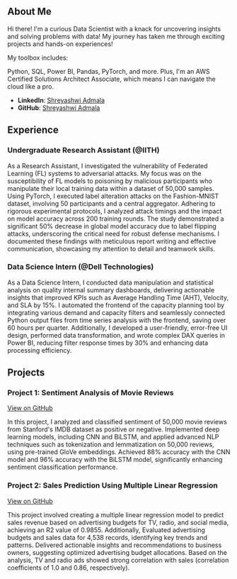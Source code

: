 ## About Me

Hi there! I'm a curious Data Scientist with a knack for uncovering insights and solving problems with data! My journey has taken me through exciting projects and hands-on experiences!

My toolbox includes:

Python, SQL, Power BI, Pandas, PyTorch, and more. Plus, I'm an AWS Certified Solutions Architect Associate, which means I can navigate the cloud like a pro. 

- **LinkedIn**: [Shreyashwi Admala](https://www.linkedin.com/in/shreyashwi/)
- **GitHub**: [Shreyashwi Admala](https://github.com/ShreyashwiAdmala)

## Experience

### Undergraduate Research Assistant (@IITH)

As a Research Assistant, I investigated the vulnerability of Federated Learning (FL) systems to adversarial attacks. My focus was on the susceptibility of FL models to poisoning by malicious participants who manipulate their local training data within a dataset of 50,000 samples. Using PyTorch, I executed label alteration attacks on the Fashion-MNIST dataset, involving 50 participants and a central aggregator. Adhering to rigorous experimental protocols, I analyzed attack timings and the impact on model accuracy across 200 training rounds. The study demonstrated a significant 50% decrease in global model accuracy due to label flipping attacks, underscoring the critical need for robust defense mechanisms. I documented these findings with meticulous report writing and effective communication, showcasing my attention to detail and teamwork skills.

### Data Science Intern (@Dell Technologies)

As a Data Science Intern, I conducted data manipulation and statistical analysis on quality internal summary dashboards, delivering actionable insights that improved KPIs such as Average Handling Time (AHT), Velocity, and SLA by 15%. I automated the frontend of the capacity planning tool by integrating various demand and capacity filters and seamlessly connected Python output files from time series analysis with the frontend, saving over 60 hours per quarter. Additionally, I developed a user-friendly, error-free UI design, performed data transformation, and wrote complex DAX queries in Power BI, reducing filter response times by 30% and enhancing data processing efficiency.

## Projects

### Project 1: Sentiment Analysis of Movie Reviews
[View on GitHub](https://github.com/ShreyashwiAdmala/Sentiment-Analysis-of-Movie-Reviews-Using-Deep-Learning-Techniques)

In this project, I analyzed and classified sentiment of 50,000 movie reviews from Stanford's IMDB dataset as positive or negative. Implemented deep learning models, including CNN and BiLSTM, and applied advanced NLP techniques such as tokenization and lemmatization on 50,000 reviews, using pre-trained GloVe embeddings. Achieved 88% accuracy with the CNN model and 96% accuracy with the BiLSTM model, significantly enhancing sentiment classification performance.

### Project 2: Sales Prediction Using Multiple Linear Regression
[View on GitHub](https://github.com/ShreyashwiAdmala/Predicting-Sales-from-Advertisements-using-Multiple-Linear-Regression)

This project involved creating a multiple linear regression model to predict sales revenue based on advertising budgets for TV, radio, and social media, achieving an R2 value of 0.9855. Additionally, Evaluated advertising budgets and sales data for 4,538 records, identifying key trends and patterns. Delivered actionable insights and recommendations to business owners, suggesting optimized advertising budget allocations. Based on the analysis, TV and radio ads showed strong correlation with sales (correlation coefficients of 1.0 and 0.86, respectively).
